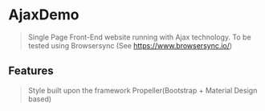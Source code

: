 # AjaxDemo
>   Single Page Front-End website running with Ajax technology.
>   To be tested using Browsersync (See https://www.browsersync.io/)

## Features
>   Style built upon the framework Propeller(Bootstrap + Material Design based) 
